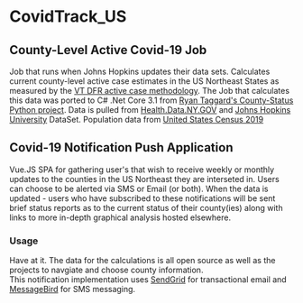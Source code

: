 # CovidTrack_US

## County-Level Active Covid-19 Job 
Job that runs when Johns Hopkins updates their data sets. Calculates current county-level active case estimates in the US Northeast States as measured by the [VT DFR active case methodology](https://dfr.vermont.gov/document/travel-map-methodology).
The Job that calculates this data was ported to C# .Net Core 3.1 from [Ryan Taggard's County-Status Python project](https://github.com/RyanTaggard/county-status).
Data is pulled from [Health.Data.NY.GOV](https://health.data.ny.gov/browse?tags=covid-19) and [Johns Hopkins University](https://raw.githubusercontent.com/CSSEGISandData/COVID-19/master/csse_covid_19_data/csse_covid_19_time_series/time_series_covid19_confirmed_US.csv) DataSet. Population data from [United States Census 2019](https://www2.census.gov/programs-surveys/popest/datasets/2010-2019/counties/totals/)

## Covid-19 Notification Push Application
Vue.JS SPA for gathering user's that wish to receive weekly or monthly updates to the counties in the US Northeast they are interseted in.  Users can choose to be alerted via SMS or Email (or both).  When the data is updated - 
users who have subscribed to these notifications will be sent brief status reports as to the current status of their county(ies) along with links to more in-depth graphical analysis hosted elsewhere.

### Usage
Have at it.  The data for the calculations is all open source as well as the projects to navgiate and choose county information.  
This notification implementation uses [SendGrid](https://sendgrid.com/) for transactional email and [MessageBird](https://www.messagebird.com/en/) for SMS messaging. 
